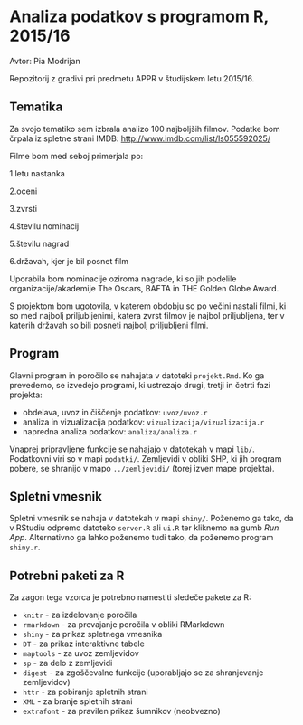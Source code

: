 # Analiza podatkov s programom R, 2015/16

Avtor: Pia Modrijan 

Repozitorij z gradivi pri predmetu APPR v študijskem letu 2015/16.

## Tematika

Za svojo tematiko sem izbrala analizo 100 najboljših filmov.
Podatke bom črpala iz spletne strani IMDB:
http://www.imdb.com/list/ls055592025/

Filme bom med seboj primerjala po:

1.letu nastanka

2.oceni

3.zvrsti

4.številu nominacij

5.številu nagrad

6.državah, kjer je bil posnet film

Uporabila bom nominacije oziroma nagrade, ki so jih podelile organizacije/akademije The Oscars, BAFTA in THE Golden Globe Award.

S projektom bom ugotovila, v katerem obdobju so po večini nastali filmi, ki so med najbolj priljubljenimi, katera zvrst filmov je najbol priljubljena, ter v katerih državah so bili posneti najbolj priljubljeni filmi.

## Program

Glavni program in poročilo se nahajata v datoteki `projekt.Rmd`. Ko ga prevedemo,
se izvedejo programi, ki ustrezajo drugi, tretji in četrti fazi projekta:

* obdelava, uvoz in čiščenje podatkov: `uvoz/uvoz.r`
* analiza in vizualizacija podatkov: `vizualizacija/vizualizacija.r`
* napredna analiza podatkov: `analiza/analiza.r`

Vnaprej pripravljene funkcije se nahajajo v datotekah v mapi `lib/`. Podatkovni
viri so v mapi `podatki/`. Zemljevidi v obliki SHP, ki jih program pobere, se
shranijo v mapo `../zemljevidi/` (torej izven mape projekta).

## Spletni vmesnik

Spletni vmesnik se nahaja v datotekah v mapi `shiny/`. Poženemo ga tako, da v
RStudiu odpremo datoteko `server.R` ali `ui.R` ter kliknemo na gumb *Run App*.
Alternativno ga lahko poženemo tudi tako, da poženemo program `shiny.r`.

## Potrebni paketi za R

Za zagon tega vzorca je potrebno namestiti sledeče pakete za R:

* `knitr` - za izdelovanje poročila
* `rmarkdown` - za prevajanje poročila v obliki RMarkdown
* `shiny` - za prikaz spletnega vmesnika
* `DT` - za prikaz interaktivne tabele
* `maptools` - za uvoz zemljevidov
* `sp` - za delo z zemljevidi
* `digest` - za zgoščevalne funkcije (uporabljajo se za shranjevanje zemljevidov)
* `httr` - za pobiranje spletnih strani
* `XML` - za branje spletnih strani
* `extrafont` - za pravilen prikaz šumnikov (neobvezno)
